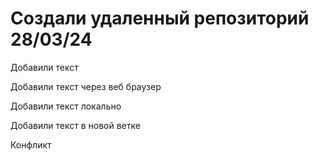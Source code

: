 # Создали удаленный репозиторий 28/03/24

Добавили текст 

Добавили текст через веб браузер

Добавили текст локально

Добавили текст в новой ветке

Конфликт
